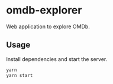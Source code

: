 # omdb-explorer

Web application to explore OMDb.

## Usage

Install dependencies and start the server.

```bash
yarn
yarn start
```
